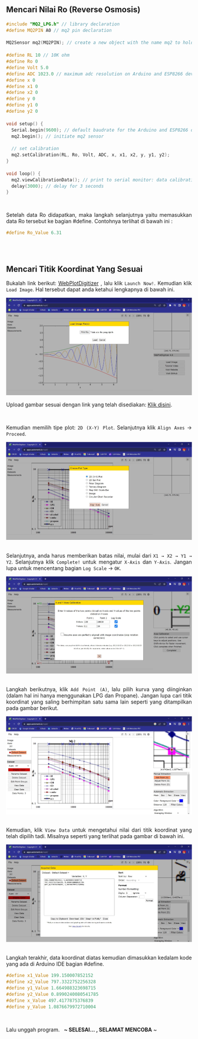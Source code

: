 ## Mencari Nilai Ro (Reverse Osmosis)

```ino
#include "MQ2_LPG.h" // library declaration
#define MQ2PIN A0 // mq2 pin declaration

MQ2Sensor mq2(MQ2PIN); // create a new object with the name mq2 to hold the MQ2Sensor class

#define RL 10 // 10K ohm
#define Ro 0
#define Volt 5.0
#define ADC 1023.0 // maximum adc resolution on Arduino and ESP8266 development boards
#define x 0
#define x1 0
#define x2 0
#define y 0
#define y1 0
#define y2 0

void setup() {
  Serial.begin(9600); // default baudrate for the Arduino and ESP8266 development boards
  mq2.begin(); // initiate mq2 sensor

  // set calibration
  mq2.setCalibration(RL, Ro, Volt, ADC, x, x1, x2, y, y1, y2);
}

void loop() {  
  mq2.viewCalibrationData(); // print to serial monitor: data calibration
  delay(3000); // delay for 3 seconds
}
```

<br>

<div align="justify">

Setelah data Ro didapatkan, maka langkah selanjutnya yaitu memasukkan data Ro tersebut ke bagian #define. Contohnya terlihat di bawah ini :

```ino
#define Ro_Value 6.31
```

<br><br>

## Mencari Titik Koordinat Yang Sesuai
  
  Bukalah link berikut: <a href="https://automeris.io/WebPlotDigitizer/">WebPlotDigitizer</a> , lalu klik ``` Launch Now! ```. Kemudian klik ``` Load Image ```. Hal tersebut dapat anda ketahui lengkapnya di bawah ini.

<img src="../documentation/experiment/Load Image.jpg" alt="load-image">
  
  Upload gambar sesuai dengan link yang telah disediakan: <a href="../documentation/experiment/Calibration Graph.jpg" alt="calibration-graph">Klik disini</a>.

<br>
  
  Kemudian memilih tipe plot: ``` 2D (X-Y) Plot ```. Selanjutnya klik ``` Align Axes ``` → ``` Proceed ```.

<img src="../documentation/experiment/Plot Type.jpg" alt="plot-type"><br><br>
  
  Selanjutnya, anda harus memberikan batas nilai, mulai dari ``` X1 → X2 → Y1 → Y2 ```. Selanjutnya klik ``` Complete! ``` untuk mengatur ``` X-Axis ``` dan ``` Y-Axis ```. Jangan lupa untuk mencentang bagian ``` Log Scale ``` → ``` OK ```.

<img src="../documentation/experiment/Axes Calibration.jpg" alt="axes-calibration"><br><br>
  
  Langkah berikutnya, klik ``` Add Point (A) ```, lalu pilih kurva yang diinginkan (dalam hal ini hanya menggunakan LPG dan Propane). Jangan lupa cari titik koordinat yang saling berhimpitan satu sama lain seperti yang ditampilkan pada gambar berikut.

<img src="../documentation/experiment/Add Point.jpg" alt="add-point"><br><br>
  
  Kemudian, klik ``` View Data ``` untuk mengetahui nilai dari titik koordinat yang telah dipilih tadi. Misalnya seperti yang terlihat pada gambar di bawah ini.

<img src="../documentation/experiment/View Data.jpg" alt="view-data"><br><br>
  
  Langkah terakhir, data koordinat diatas kemudian dimasukkan kedalam kode yang ada di Arduino IDE bagian #define.

```ino
#define x1_Value 199.150007852152
#define x2_Value 797.3322752256328
#define y1_Value 1.664988323698715
#define y2_Value 0.8990240080541785
#define x_Value 497.4177875376839
#define y_Value 1.0876679972710004
```
<br>
  
  Lalu unggah program.&nbsp;&nbsp;&nbsp;<strong>~ SELESAI... , SELAMAT MENCOBA</strong> ~

</div>
